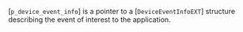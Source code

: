 [`p_device_event_info`] is a pointer to a [`DeviceEventInfoEXT`]
structure describing the event of interest to the application.